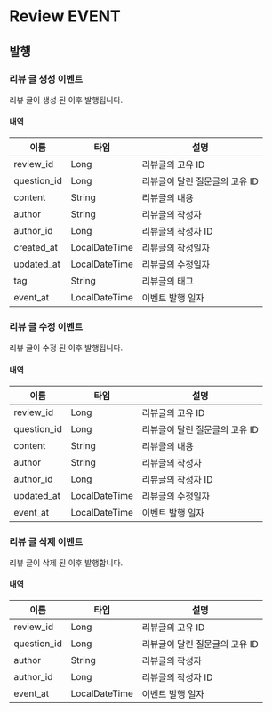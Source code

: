 # Review EVENT

## 발행

### 리뷰 글 생성 이벤트

리뷰 글이 생성 된 이후 발행됩니다.

#### 내역

| 이름 | 타입 | 설명          |
| --- | --- |-------------|
| review_id | Long | 리뷰글의 고유 ID  |
| question_id | Long | 리뷰글이 달린 질문글의 고유 ID  |
| content | String | 리뷰글의 내용     |
| author | String | 리뷰글의 작성자    |
| author_id | Long | 리뷰글의 작성자 ID |
| created_at | LocalDateTime | 리뷰글의 작성일자   |
| updated_at | LocalDateTime | 리뷰글의 수정일자   |
| tag | String | 리뷰글의 태그   |
| event_at | LocalDateTime | 이벤트 발행 일자   |

### 리뷰 글 수정 이벤트

리뷰 글이 수정 된 이후 발행됩니다.

#### 내역

| 이름 | 타입 | 설명          |
| --- | --- |-------------|
| review_id | Long | 리뷰글의 고유 ID  |
| question_id | Long | 리뷰글이 달린 질문글의 고유 ID  |
| content | String | 리뷰글의 내용     |
| author | String | 리뷰글의 작성자    |
| author_id | Long | 리뷰글의 작성자 ID |
| updated_at | LocalDateTime | 리뷰글의 수정일자   |
| event_at | LocalDateTime | 이벤트 발행 일자   |

### 리뷰 글 삭제 이벤트

리뷰 글이 삭제 된 이후 발행합니다.

#### 내역

| 이름 | 타입 | 설명          |
| --- | --- |-------------|
| review_id | Long | 리뷰글의 고유 ID  |
| question_id | Long | 리뷰글이 달린 질문글의 고유 ID  |
| author | String | 리뷰글의 작성자    |
| author_id | Long | 리뷰글의 작성자 ID |
| event_at | LocalDateTime | 이벤트 발행 일자   |
